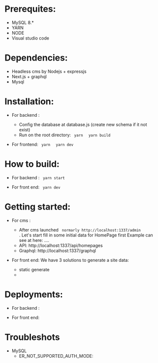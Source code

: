 # Prerequites: 
- MySQL 8.*
- YARN
- NODE
- Visual studio code

# Dependencies: 
- Headless cms by Nodejs + expressjs 
- Next.js + graphql
- Mysql

# Installation: 
- For backend : 
    - Config the database at database.js (create new schema if it not exist)
    - Run on the root directory:
<code> yarn </code>
<code> yarn build  </code>

- For frontend: 
<code> yarn </code>
<code> yarn dev  </code>

# How to build: 

- For backend : 
<code> yarn start  </code>

- For front end: 
<code> yarn dev  </code>

# Getting started: 

- For cms : 
    - After cms launched <code> normarly http://localhost:1337/admin  </code>. Let's start fill in some initial data for HomePage first
    Example can see at here: ....
    - API: http://localhost:1337/api/homepages
    - Graphql:  http://localhost:1337/graphql

- For front end: 
    We have 3 solutions to generate a site data: 
    - static generate
    - 



# Deployments: 

- For backend : 
 

- For front end: 
 

 # Troubleshots

- MySQL 
    - ER_NOT_SUPPORTED_AUTH_MODE: 

